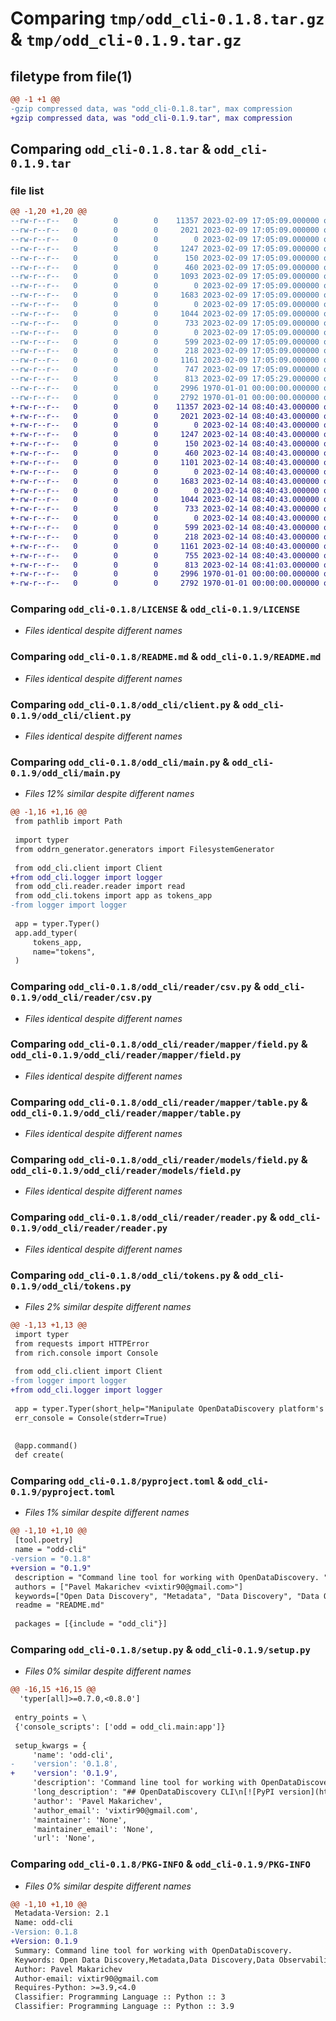 # Comparing `tmp/odd_cli-0.1.8.tar.gz` & `tmp/odd_cli-0.1.9.tar.gz`

## filetype from file(1)

```diff
@@ -1 +1 @@
-gzip compressed data, was "odd_cli-0.1.8.tar", max compression
+gzip compressed data, was "odd_cli-0.1.9.tar", max compression
```

## Comparing `odd_cli-0.1.8.tar` & `odd_cli-0.1.9.tar`

### file list

```diff
@@ -1,20 +1,20 @@
--rw-r--r--   0        0        0    11357 2023-02-09 17:05:09.000000 odd_cli-0.1.8/LICENSE
--rw-r--r--   0        0        0     2021 2023-02-09 17:05:09.000000 odd_cli-0.1.8/README.md
--rw-r--r--   0        0        0        0 2023-02-09 17:05:09.000000 odd_cli-0.1.8/odd_cli/__init__.py
--rw-r--r--   0        0        0     1247 2023-02-09 17:05:09.000000 odd_cli-0.1.8/odd_cli/client.py
--rw-r--r--   0        0        0      150 2023-02-09 17:05:09.000000 odd_cli-0.1.8/odd_cli/error.py
--rw-r--r--   0        0        0      460 2023-02-09 17:05:09.000000 odd_cli-0.1.8/odd_cli/logger.py
--rw-r--r--   0        0        0     1093 2023-02-09 17:05:09.000000 odd_cli-0.1.8/odd_cli/main.py
--rw-r--r--   0        0        0        0 2023-02-09 17:05:09.000000 odd_cli-0.1.8/odd_cli/reader/__init__.py
--rw-r--r--   0        0        0     1683 2023-02-09 17:05:09.000000 odd_cli-0.1.8/odd_cli/reader/csv.py
--rw-r--r--   0        0        0        0 2023-02-09 17:05:09.000000 odd_cli-0.1.8/odd_cli/reader/mapper/__init__.py
--rw-r--r--   0        0        0     1044 2023-02-09 17:05:09.000000 odd_cli-0.1.8/odd_cli/reader/mapper/field.py
--rw-r--r--   0        0        0      733 2023-02-09 17:05:09.000000 odd_cli-0.1.8/odd_cli/reader/mapper/table.py
--rw-r--r--   0        0        0        0 2023-02-09 17:05:09.000000 odd_cli-0.1.8/odd_cli/reader/models/__init__.py
--rw-r--r--   0        0        0      599 2023-02-09 17:05:09.000000 odd_cli-0.1.8/odd_cli/reader/models/field.py
--rw-r--r--   0        0        0      218 2023-02-09 17:05:09.000000 odd_cli-0.1.8/odd_cli/reader/models/table.py
--rw-r--r--   0        0        0     1161 2023-02-09 17:05:09.000000 odd_cli-0.1.8/odd_cli/reader/reader.py
--rw-r--r--   0        0        0      747 2023-02-09 17:05:09.000000 odd_cli-0.1.8/odd_cli/tokens.py
--rw-r--r--   0        0        0      813 2023-02-09 17:05:29.000000 odd_cli-0.1.8/pyproject.toml
--rw-r--r--   0        0        0     2996 1970-01-01 00:00:00.000000 odd_cli-0.1.8/setup.py
--rw-r--r--   0        0        0     2792 1970-01-01 00:00:00.000000 odd_cli-0.1.8/PKG-INFO
+-rw-r--r--   0        0        0    11357 2023-02-14 08:40:43.000000 odd_cli-0.1.9/LICENSE
+-rw-r--r--   0        0        0     2021 2023-02-14 08:40:43.000000 odd_cli-0.1.9/README.md
+-rw-r--r--   0        0        0        0 2023-02-14 08:40:43.000000 odd_cli-0.1.9/odd_cli/__init__.py
+-rw-r--r--   0        0        0     1247 2023-02-14 08:40:43.000000 odd_cli-0.1.9/odd_cli/client.py
+-rw-r--r--   0        0        0      150 2023-02-14 08:40:43.000000 odd_cli-0.1.9/odd_cli/error.py
+-rw-r--r--   0        0        0      460 2023-02-14 08:40:43.000000 odd_cli-0.1.9/odd_cli/logger.py
+-rw-r--r--   0        0        0     1101 2023-02-14 08:40:43.000000 odd_cli-0.1.9/odd_cli/main.py
+-rw-r--r--   0        0        0        0 2023-02-14 08:40:43.000000 odd_cli-0.1.9/odd_cli/reader/__init__.py
+-rw-r--r--   0        0        0     1683 2023-02-14 08:40:43.000000 odd_cli-0.1.9/odd_cli/reader/csv.py
+-rw-r--r--   0        0        0        0 2023-02-14 08:40:43.000000 odd_cli-0.1.9/odd_cli/reader/mapper/__init__.py
+-rw-r--r--   0        0        0     1044 2023-02-14 08:40:43.000000 odd_cli-0.1.9/odd_cli/reader/mapper/field.py
+-rw-r--r--   0        0        0      733 2023-02-14 08:40:43.000000 odd_cli-0.1.9/odd_cli/reader/mapper/table.py
+-rw-r--r--   0        0        0        0 2023-02-14 08:40:43.000000 odd_cli-0.1.9/odd_cli/reader/models/__init__.py
+-rw-r--r--   0        0        0      599 2023-02-14 08:40:43.000000 odd_cli-0.1.9/odd_cli/reader/models/field.py
+-rw-r--r--   0        0        0      218 2023-02-14 08:40:43.000000 odd_cli-0.1.9/odd_cli/reader/models/table.py
+-rw-r--r--   0        0        0     1161 2023-02-14 08:40:43.000000 odd_cli-0.1.9/odd_cli/reader/reader.py
+-rw-r--r--   0        0        0      755 2023-02-14 08:40:43.000000 odd_cli-0.1.9/odd_cli/tokens.py
+-rw-r--r--   0        0        0      813 2023-02-14 08:41:03.000000 odd_cli-0.1.9/pyproject.toml
+-rw-r--r--   0        0        0     2996 1970-01-01 00:00:00.000000 odd_cli-0.1.9/setup.py
+-rw-r--r--   0        0        0     2792 1970-01-01 00:00:00.000000 odd_cli-0.1.9/PKG-INFO
```

### Comparing `odd_cli-0.1.8/LICENSE` & `odd_cli-0.1.9/LICENSE`

 * *Files identical despite different names*

### Comparing `odd_cli-0.1.8/README.md` & `odd_cli-0.1.9/README.md`

 * *Files identical despite different names*

### Comparing `odd_cli-0.1.8/odd_cli/client.py` & `odd_cli-0.1.9/odd_cli/client.py`

 * *Files identical despite different names*

### Comparing `odd_cli-0.1.8/odd_cli/main.py` & `odd_cli-0.1.9/odd_cli/main.py`

 * *Files 12% similar despite different names*

```diff
@@ -1,16 +1,16 @@
 from pathlib import Path
 
 import typer
 from oddrn_generator.generators import FilesystemGenerator
 
 from odd_cli.client import Client
+from odd_cli.logger import logger
 from odd_cli.reader.reader import read
 from odd_cli.tokens import app as tokens_app
-from logger import logger
 
 app = typer.Typer()
 app.add_typer(
     tokens_app,
     name="tokens",
 )
```

### Comparing `odd_cli-0.1.8/odd_cli/reader/csv.py` & `odd_cli-0.1.9/odd_cli/reader/csv.py`

 * *Files identical despite different names*

### Comparing `odd_cli-0.1.8/odd_cli/reader/mapper/field.py` & `odd_cli-0.1.9/odd_cli/reader/mapper/field.py`

 * *Files identical despite different names*

### Comparing `odd_cli-0.1.8/odd_cli/reader/mapper/table.py` & `odd_cli-0.1.9/odd_cli/reader/mapper/table.py`

 * *Files identical despite different names*

### Comparing `odd_cli-0.1.8/odd_cli/reader/models/field.py` & `odd_cli-0.1.9/odd_cli/reader/models/field.py`

 * *Files identical despite different names*

### Comparing `odd_cli-0.1.8/odd_cli/reader/reader.py` & `odd_cli-0.1.9/odd_cli/reader/reader.py`

 * *Files identical despite different names*

### Comparing `odd_cli-0.1.8/odd_cli/tokens.py` & `odd_cli-0.1.9/odd_cli/tokens.py`

 * *Files 2% similar despite different names*

```diff
@@ -1,13 +1,13 @@
 import typer
 from requests import HTTPError
 from rich.console import Console
 
 from odd_cli.client import Client
-from logger import logger
+from odd_cli.logger import logger
 
 app = typer.Typer(short_help="Manipulate OpenDataDiscovery platform's tokens")
 err_console = Console(stderr=True)
 
 
 @app.command()
 def create(
```

### Comparing `odd_cli-0.1.8/pyproject.toml` & `odd_cli-0.1.9/pyproject.toml`

 * *Files 1% similar despite different names*

```diff
@@ -1,10 +1,10 @@
 [tool.poetry]
 name = "odd-cli"
-version = "0.1.8"
+version = "0.1.9"
 description = "Command line tool for working with OpenDataDiscovery. "
 authors = ["Pavel Makarichev <vixtir90@gmail.com>"]
 keywords=["Open Data Discovery", "Metadata", "Data Discovery", "Data Observability"]
 readme = "README.md"
 
 packages = [{include = "odd_cli"}]
```

### Comparing `odd_cli-0.1.8/setup.py` & `odd_cli-0.1.9/setup.py`

 * *Files 0% similar despite different names*

```diff
@@ -16,15 +16,15 @@
  'typer[all]>=0.7.0,<0.8.0']
 
 entry_points = \
 {'console_scripts': ['odd = odd_cli.main:app']}
 
 setup_kwargs = {
     'name': 'odd-cli',
-    'version': '0.1.8',
+    'version': '0.1.9',
     'description': 'Command line tool for working with OpenDataDiscovery. ',
     'long_description': "## OpenDataDiscovery CLI\n[![PyPI version](https://badge.fury.io/py/odd-cli.svg)](https://badge.fury.io/py/odd-cli)\n\nCommand line tool for working with OpenDataDiscovery. \nIt makes it easy to create token though console and ingest local dataset's metadata to OpenDataDiscovery platform.\n\n\n#### Available commands\n```text\n╭─ Options ────────────────────────────────────────────────────────────────────────────────────────────────────────────╮\n│ --install-completion          Install completion for the current shell.                                              │\n│ --show-completion             Show completion for the current shell, to copy it or customize the installation        │\n╰──────────────────────────────────────────────────────────────────────────────────────────────────────────────────────╯\n╭─ Commands ─────────────────────────────────────────────────────────────────────────────────╮\n│ collect                       Collect and ingest metadata for local files from folder      │\n│ tokens                        Manipulate OpenDataDiscovery platform's tokens               │\n╰────────────────────────────────────────────────────────────────────────────────────────────╯\n```",
     'author': 'Pavel Makarichev',
     'author_email': 'vixtir90@gmail.com',
     'maintainer': 'None',
     'maintainer_email': 'None',
     'url': 'None',
```

### Comparing `odd_cli-0.1.8/PKG-INFO` & `odd_cli-0.1.9/PKG-INFO`

 * *Files 0% similar despite different names*

```diff
@@ -1,10 +1,10 @@
 Metadata-Version: 2.1
 Name: odd-cli
-Version: 0.1.8
+Version: 0.1.9
 Summary: Command line tool for working with OpenDataDiscovery. 
 Keywords: Open Data Discovery,Metadata,Data Discovery,Data Observability
 Author: Pavel Makarichev
 Author-email: vixtir90@gmail.com
 Requires-Python: >=3.9,<4.0
 Classifier: Programming Language :: Python :: 3
 Classifier: Programming Language :: Python :: 3.9
```

